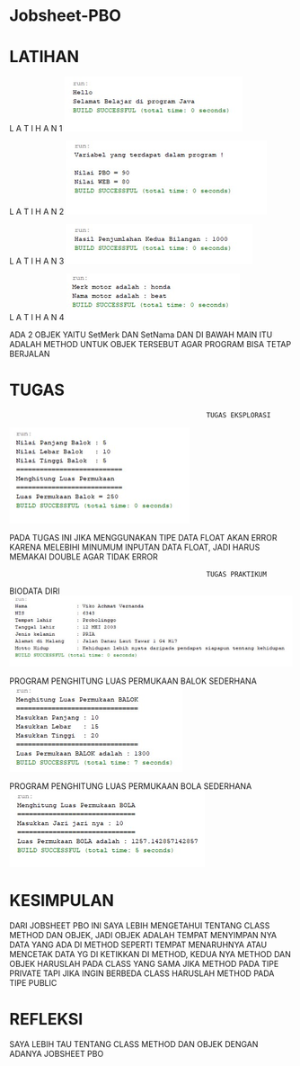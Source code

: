 # Jobsheet-PBO

# LATIHAN

L A T I H A N 1
![Alt text](https://github.com/captainhimer/Jobsheet-PBO/blob/master/latian1.jpg)

L A T I H A N 2
![Alt text](https://github.com/captainhimer/Jobsheet-PBO/blob/master/latian2.jpg)

L A T I H A N 3
![Alt text](https://github.com/captainhimer/Jobsheet-PBO/blob/master/latian3.jpg)

L A T I H A N 4
![Alt text](https://github.com/captainhimer/Jobsheet-PBO/blob/master/latian%204.jpg)

ADA 2 OBJEK YAITU SetMerk DAN SetNama DAN DI BAWAH MAIN ITU ADALAH METHOD UNTUK OBJEK TERSEBUT AGAR PROGRAM BISA TETAP BERJALAN

# TUGAS

                                                     TUGAS EKSPLORASI
![Alt text](https://github.com/captainhimer/Jobsheet-PBO/blob/master/latian%20luas%20balok.jpg)

PADA TUGAS INI JIKA MENGGUNAKAN TIPE DATA FLOAT AKAN ERROR KARENA MELEBIHI MINUMUM INPUTAN DATA FLOAT, JADI HARUS MEMAKAI DOUBLE AGAR TIDAK ERROR

                                                     TUGAS PRAKTIKUM
  
BIODATA DIRI
![Alt text](https://github.com/captainhimer/Jobsheet-PBO/blob/master/tugas%20praktikum%20.jpg)

PROGRAM PENGHITUNG LUAS PERMUKAAN BALOK SEDERHANA
![Alt text](https://github.com/captainhimer/Jobsheet-PBO/blob/master/tugas%20praktikum%20balok.jpg)

PROGRAM PENGHITUNG LUAS PERMUKAAN BOLA SEDERHANA
![Alt text](https://github.com/captainhimer/Jobsheet-PBO/blob/master/tugas%20praktikum%20bola.jpg)

# KESIMPULAN
DARI JOBSHEET PBO INI SAYA LEBIH MENGETAHUI TENTANG CLASS METHOD DAN OBJEK, JADI OBJEK ADALAH TEMPAT MENYIMPAN NYA DATA YANG ADA DI METHOD SEPERTI TEMPAT MENARUHNYA ATAU MENCETAK DATA YG DI KETIKKAN DI METHOD, KEDUA NYA METHOD DAN OBJEK HARUSLAH PADA CLASS YANG SAMA JIKA METHOD PADA TIPE PRIVATE TAPI JIKA INGIN BERBEDA CLASS HARUSLAH METHOD PADA TIPE PUBLIC

# REFLEKSI
SAYA LEBIH TAU TENTANG CLASS METHOD DAN OBJEK DENGAN ADANYA JOBSHEET PBO

